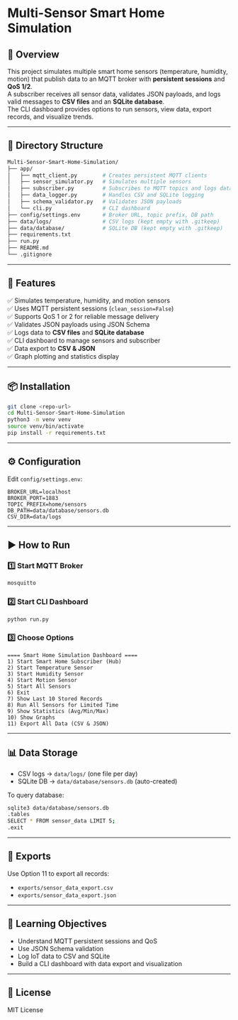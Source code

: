 # Multi-Sensor Smart Home Simulation

## 📌 Overview
This project simulates multiple smart home sensors (temperature, humidity, motion) that publish data to an MQTT broker with **persistent sessions** and **QoS 1/2**.  
A subscriber receives all sensor data, validates JSON payloads, and logs valid messages to **CSV files** and an **SQLite database**.  
The CLI dashboard provides options to run sensors, view data, export records, and visualize trends.

---

## 📂 Directory Structure
```bash
Multi-Sensor-Smart-Home-Simulation/
├── app/
│   ├── mqtt_client.py        # Creates persistent MQTT clients
│   ├── sensor_simulator.py   # Simulates multiple sensors
│   ├── subscriber.py         # Subscribes to MQTT topics and logs data
│   ├── data_logger.py        # Handles CSV and SQLite logging
│   ├── schema_validator.py   # Validates JSON payloads
│   └── cli.py                # CLI dashboard
├── config/settings.env       # Broker URL, topic prefix, DB path
├── data/logs/                # CSV logs (kept empty with .gitkeep)
├── data/database/            # SQLite DB (kept empty with .gitkeep)
├── requirements.txt
├── run.py
├── README.md
└── .gitignore
```
---

## 🚀 Features
✅ Simulates temperature, humidity, and motion sensors  
✅ Uses MQTT persistent sessions (`clean_session=False`)  
✅ Supports QoS 1 or 2 for reliable message delivery  
✅ Validates JSON payloads using JSON Schema  
✅ Logs data to **CSV files** and **SQLite database**  
✅ CLI dashboard to manage sensors and subscriber  
✅ Data export to **CSV & JSON**  
✅ Graph plotting and statistics display  

---

## 📦 Installation
```bash
git clone <repo-url>
cd Multi-Sensor-Smart-Home-Simulation
python3 -m venv venv
source venv/bin/activate
pip install -r requirements.txt
```

---

## ⚙️ Configuration
Edit `config/settings.env`:
```
BROKER_URL=localhost
BROKER_PORT=1883
TOPIC_PREFIX=home/sensors
DB_PATH=data/database/sensors.db
CSV_DIR=data/logs
```

---

## ▶️ How to Run
### 1️⃣ Start MQTT Broker
```bash
mosquitto
```

### 2️⃣ Start CLI Dashboard
```bash
python run.py
```

### 3️⃣ Choose Options
```
==== Smart Home Simulation Dashboard ====
1) Start Smart Home Subscriber (Hub)
2) Start Temperature Sensor
3) Start Humidity Sensor
4) Start Motion Sensor
5) Start All Sensors
6) Exit
7) Show Last 10 Stored Records
8) Run All Sensors for Limited Time
9) Show Statistics (Avg/Min/Max)
10) Show Graphs
11) Export All Data (CSV & JSON)
```

---

## 📊 Data Storage
- CSV logs → `data/logs/` (one file per day)
- SQLite DB → `data/database/sensors.db` (auto-created)

To query database:
```bash
sqlite3 data/database/sensors.db
.tables
SELECT * FROM sensor_data LIMIT 5;
.exit
```

---

## 📂 Exports
Use Option 11 to export all records:  
- `exports/sensor_data_export.csv`  
- `exports/sensor_data_export.json`

---

## 📜 Learning Objectives
- Understand MQTT persistent sessions and QoS
- Use JSON Schema validation
- Log IoT data to CSV and SQLite
- Build a CLI dashboard with data export and visualization

---

## 📄 License
MIT License
